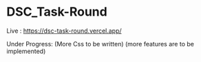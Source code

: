 # DSC_Task-Round

Live : https://dsc-task-round.vercel.app/
  
Under Progress:
(More Css to be written)
(more features are to be implemented)

